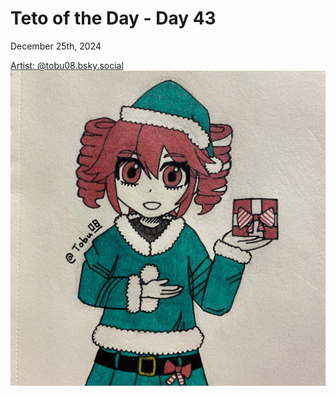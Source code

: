 # Teto of the Day - Day 43
<div class="post-date">December 25th, 2024</div>


[Artist: @tobu08.bsky.social](https://bsky.app/profile/tobu08.bsky.social/post/3le3a2n77c22r)
![Kasane Teto Art](/totd/DAY_43.jpg)